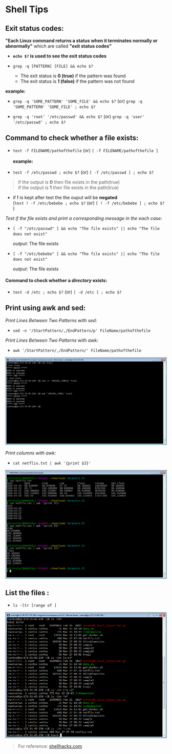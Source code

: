 # **Shell Tips**

## **Exit status codes:**

**"Each Linux command returns a status when it terminates normally or abnormally"** which are called  **"exit status codes"**



* **`echo $?` is used to see the exit status codes**



* `grep -q [PATTERN] [FILE] && echo $?`

  - The exit status is **0 (true)** if the pattern was found
  - The exit status is **1 (false)** if the pattern was not found

**example:**

* `grep -q 'SOME_PATTERN' 'SOME_FILE' && echo $?`  (or) `grep -q 'SOME_PATTERN' 'SOME_FILE' ; echo $?`

* `grep -q 'root' '/etc/passwd' && echo $?`   (or) `grep -q 'user' '/etc/passwd' ; echo $?`



## **Command to check whether a file exists:**

* `test -f FILENAME/pathofthefile` (or)  `[ -f FILENAME/pathofthefile ]`   <br /> <br />
**example:                 <br />   <br />**
* `test -f /etc/passwd ; echo $?`   (or) `[ -f /etc/passwd ] ; echo $?`   <br />
>if the output is **0** then file exists in the path(true) <br />
>if the output is **1** then file exists in the path(true)


* if **!** is kept after test the the ouput will be **negated**   <br />
(`test ! -f /etc/bebebe ; echo $?` (or) `[ ! -f /etc/bebebe ] ; echo $?` )




*Test if the file exists and print a corresponding message in the each case:*



* ` [ -f "/etc/passwd" ] && echo "The file exists" || echo "The file does not exist" `

  *output:*  The file exists



* ` [ -f "/etc/bebebe" ] && echo "The file exists" || echo "The file does not exist" `

  *output:*  The file exists



#### Command to check whether a __*directory*__ exists:  <br />

  * `test -d /etc ; echo $?` (or) `[ -d /etc ] ; echo $?`


## **Print using awk and sed:   <br />**



*Print Lines Between Two Patterns with sed:*

* `sed -n '/StartPattern/,/EndPattern/p' FileName/pathofthefile`



*Print Lines Between Two Patterns with awk:*

* `awk '/StartPattern/,/EndPattern/' FileName/pathofthefile`













![](assets/IMG_27032018_155410_0.png)

*Print columns with awk:*



* `cat netflix.txt | awk '{print $3}'`


![](assets/IMG_27032018_193540_0.png)





## **List the files :**

* `ls -ltr [range of ]`







![](assets/IMG_28032018_134512_0.png)




















































> For reference: [shellhacks.com](https://www.shellhacks.com/bash-test-if-file-exists/)

